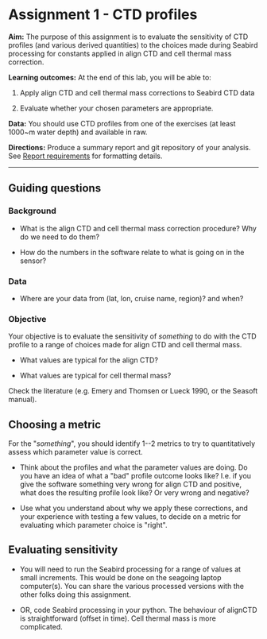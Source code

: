 # Assignment 1 - CTD profiles


**Aim:** The purpose of this assignment is to evaluate the sensitivity of CTD profiles (and various derived quantities) to the choices made during Seabird processing for constants applied in align CTD and cell thermal mass correction.

**Learning outcomes:** At the end of this lab, you will be able to:

1. Apply align CTD and cell thermal mass corrections to Seabird CTD data

2. Evaluate whether your chosen parameters are appropriate.

**Data:** You should use CTD profiles from one of the exercises (at least 1000~m water depth) and available in raw.

**Directions:** Produce a summary report and git repository of your analysis.  See [Report requirements](../assignment/report-specs) for formatting details.

----
## Guiding questions

### Background

- What is the align CTD and cell thermal mass correction procedure?  Why do we need to do them?

- How do the numbers in the software relate to what is going on in the sensor?

### Data

- Where are your data from (lat, lon, cruise name, region)?  and when?

### Objective

Your objective is to evaluate the sensitivity of *something* to do with the CTD profile to a range of choices made for align CTD and cell thermal mass.

- What values are typical for the align CTD?  

- What values are typical for cell thermal mass?  

Check the literature (e.g. Emery and Thomsen or Lueck 1990, or the Seasoft manual).

## Choosing a metric

For the "*something*", you should identify 1--2 metrics to try to quantitatively assess which parameter value is correct.  

- Think about the profiles and what the parameter values are doing.  Do you have an idea of what a "bad" profile outcome looks like?  I.e. if you give the software something very wrong for align CTD and positive, what does the resulting profile look like?  Or very wrong and negative?

- Use what you understand about why we apply these corrections, and your experience with testing a few values, to decide on a metric for evaluating which parameter choice is "right".

## Evaluating sensitivity

- You will need to run the Seabird processing for a range of values at small increments.  This would be done on the seagoing laptop computer(s).  You can share the various processed versions with the other folks doing this assignment.

- OR, code Seabird processing in your python.  The behaviour of alignCTD is straightforward (offset in time).  Cell thermal mass is more complicated.

